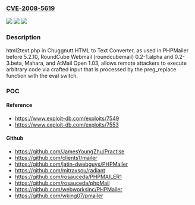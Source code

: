 ### [CVE-2008-5619](https://cve.mitre.org/cgi-bin/cvename.cgi?name=CVE-2008-5619)
![](https://img.shields.io/static/v1?label=Product&message=n%2Fa&color=blue)
![](https://img.shields.io/static/v1?label=Version&message=n%2Fa&color=blue)
![](https://img.shields.io/static/v1?label=Vulnerability&message=n%2Fa&color=brighgreen)

### Description

html2text.php in Chuggnutt HTML to Text Converter, as used in PHPMailer before 5.2.10, RoundCube Webmail (roundcubemail) 0.2-1.alpha and 0.2-3.beta, Mahara, and AtMail Open 1.03, allows remote attackers to execute arbitrary code via crafted input that is processed by the preg_replace function with the eval switch.

### POC

#### Reference
- https://www.exploit-db.com/exploits/7549
- https://www.exploit-db.com/exploits/7553

#### Github
- https://github.com/JamesYoungZhu/Practise
- https://github.com/clients1/mailer
- https://github.com/jatin-dwebguys/PHPMailer
- https://github.com/mitraxsou/radiant
- https://github.com/rosauceda/PHPMAILER1
- https://github.com/rosauceda/phpMail
- https://github.com/webworksinc/PHPMailer
- https://github.com/wking07/pmailer

